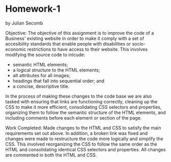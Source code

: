 # Homework-1
by Julian Secomb

Objective: The objective of this assignment is to improve the code of a Business' existing website in order to make it comply with a set of accesibility standards that enable people with disabilities or socio-economic restrictions to have access to their website. This involves modifying the source code to inlcude:
- semantic HTML elements;
- a logical structure to the HTML elements;
- alt attributes for all images;
- headings that fall into sequential order; and
- a concise, descriptive title.

In the process of making these changes to the code base we are also tasked with ensuring that links are functioning correctly, cleaning up the CSS to make it more efficient, consolidating CSS selectors and properties, organizing them to follow the semantic structure of the HTML elements, and including comments before each element or section of the page.

Work Completed: Made changes to the HTML and CSS to satisfy the main requirements set out above. In addition, a broken link was fixed and changes were made to restructure the code more logically and simplify the CSS. This involved reorganizing the CSS to follow the same order as the HTML and consolidating identical CSS selectors and properties. All changes are commented in both the HTML and CSS.


